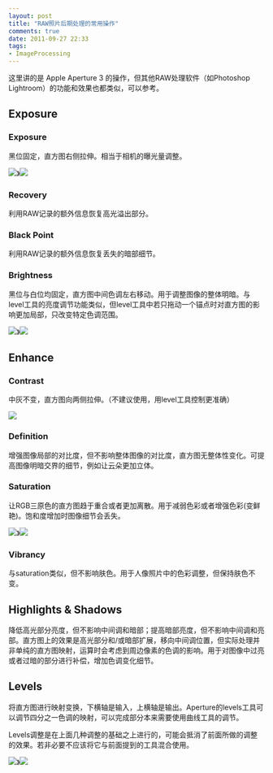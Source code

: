 ```yaml
---
layout: post
title: "RAW照片后期处理的常用操作"
comments: true
date: 2011-09-27 22:33
tags:
- ImageProcessing
---
```

这里讲的是 Apple Aperture 3 的操作，但其他RAW处理软件（如Photoshop Lightroom）的功能和效果也都类似，可以参考。

##  Exposure

###  Exposure

黑位固定，直方图右侧拉伸。相当于相机的曝光量调整。

![](https://lh6.googleusercontent.com/-fnAGXvmnFJE/ToHQKWlruvI/AAAAAAAAAZ0/O4pdxnS64yY/s800/exposure-1.jpg)》![](https://lh5.googleusercontent.com/-FP6Vg1nAOWI/ToHQKRFOhtI/AAAAAAAAAZ4/0lESY5sW318/s800/exposure-2.jpg)

###  Recovery

利用RAW记录的额外信息恢复高光溢出部分。

###  Black Point

利用RAW记录的额外信息恢复丢失的暗部细节。

###  Brightness

黑位与白位均固定，直方图中间色调左右移动。用于调整图像的整体明暗。与level工具的亮度调节功能类似，但level工具中若只拖动一个锚点时对直方图的影响更加局部，只改变特定色调范围。

![](https://lh5.googleusercontent.com/-mKyUGov3PCc/ToHQJ9LMS-I/AAAAAAAAAZs/Z7XqqxDgQJk/s800/brightness-1.jpg)》![](https://lh4.googleusercontent.com/-MWAZLV47es8/ToHQKHGqVNI/AAAAAAAAAZw/B4GjHYLSF_A/s800/brightness-2.jpg)

##  Enhance

###  Contrast

中灰不变，直方图向两侧拉伸。（不建议使用，用level工具控制更准确）

![](https://lh6.googleusercontent.com/-lZY-AgmwRcU/ToHQJ3eBQMI/AAAAAAAAAZo/1lTWE0LHHoA/s800/contrast.jpg)

###  Definition

增强图像局部的对比度，但不影响整体图像的对比度，直方图无整体性变化。可提高图像明暗交界的细节，例如让云朵更加立体。

###  Saturation

让RGB三原色的直方图趋于重合或者更加离散。用于减弱色彩或者增强色彩(变鲜艳)。饱和度增加时图像细节会丢失。

![](https://lh6.googleusercontent.com/-EKHur68d4-A/ToHQKvYuHQI/AAAAAAAAAZ8/LRPgisNijDM/s800/saturation-1.jpg)》![](https://lh3.googleusercontent.com/-NGeEU2MWZwg/ToHQLOXNoBI/AAAAAAAAAaE/hwsr11w3eS0/s800/saturation-2.jpg)

###  Vibrancy

与saturation类似，但不影响肤色。用于人像照片中的色彩调整，但保持肤色不变。

##  Highlights & Shadows

降低高光部分亮度，但不影响中间调和暗部；提高暗部亮度，但不影响中间调和亮部。直方图上的效果是高光部分和/或暗部扩展，移向中间调位置，但实际处理并非单纯的直方图映射，运算时会考虑到周边像素的色调的影响。用于对图像中过亮或者过暗的部分进行补偿，增加色调变化细节。

##  Levels

将直方图进行映射变换，下横轴是输入，上横轴是输出。Aperture的levels工具可以调节四分之一色调的映射，可以完成部分本来需要使用曲线工具的调节。

Levels调整是在上面几种调整的基础之上进行的，可能会抵消了前面所做的调整的效果。若非必要不应该将它与前面提到的工具混合使用。

![](https://lh3.googleusercontent.com/-Af7kvdJq3pU/ToHQKit_TwI/AAAAAAAAAaA/1x5cdJ1hZrE/s800/level-1.jpg)》![](https://lh3.googleusercontent.com/-f0jePRCWRAI/ToHQQCnp4qI/AAAAAAAAAaI/qW_bMiOvGZw/s800/level-2.jpg)
